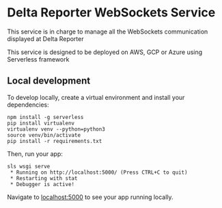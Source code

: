 # Delta Reporter WebSockets Service

This service is in charge to manage all the WebSockets communication displayed at Delta Reporter

This service is designed to be deployed on AWS, GCP or Azure using Serverless framework

## Local development

To develop locally, create a virtual environment and install your dependencies:

```
npm install -g serverless
pip install virtualenv
virtualenv venv --python=python3
source venv/bin/activate
pip install -r requirements.txt
```

Then, run your app:

```
sls wsgi serve
 * Running on http://localhost:5000/ (Press CTRL+C to quit)
 * Restarting with stat
 * Debugger is active!
```

Navigate to [localhost:5000](http://localhost:5000) to see your app running locally.
